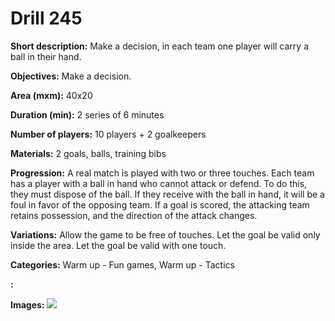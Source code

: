 # Drill 245

**Short description:**
Make a decision, in each team one player will carry a ball in their hand.

**Objectives:**
Make a decision.

**Area (mxm):**
40x20

**Duration (min):**
2 series of 6 minutes

**Number of players:**
10 players + 2 goalkeepers

**Materials:**
2 goals, balls, training bibs

**Progression:**
A real match is played with two or three touches. Each team has a player with a ball in hand who cannot attack or defend. To do this, they must dispose of the ball. If they receive with the ball in hand, it will be a foul in favor of the opposing team. If a goal is scored, the attacking team retains possession, and the direction of the attack changes.

**Variations:**
Allow the game to be free of touches. Let the goal be valid only inside the area. Let the goal be valid with one touch.

**Categories:**
Warm up - Fun games, Warm up - Tactics

**:**


**Images:**
![](https://www.coachingfutsal.com/\images\0dba031488f3770ebf97401ac3ee84bfa6348cf6e79e7e3a0b1e1bef9fb05821b8fd4fae79947bb9ce543952b8638ad73781ecf6ec033143a0e508356d8a87424ded35f82fd45.jpg)

